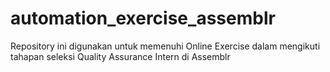 # automation_exercise_assemblr
Repository ini digunakan untuk memenuhi Online Exercise dalam mengikuti tahapan seleksi Quality Assurance Intern di Assemblr
